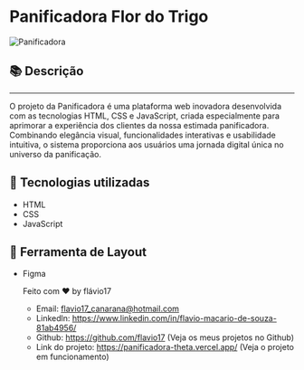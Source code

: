 # Panificadora Flor do Trigo
![Panificadora](https://github.com/flavio17/panificadora/assets/31322073/a7505736-308d-42cc-9e7e-12fb083a9a0f)

## 📚 Descrição
<hr />
O projeto da Panificadora é uma plataforma web inovadora desenvolvida com as tecnologias HTML, CSS e JavaScript, criada especialmente para aprimorar a experiência dos clientes da nossa estimada panificadora. Combinando elegância visual, funcionalidades interativas e usabilidade intuitiva, o sistema proporciona aos usuários uma jornada digital única no universo da panificação.

## 🚀 Tecnologias utilizadas 

   - HTML
   - CSS
   - JavaScript
## 🎨 Ferramenta de Layout
- Figma

  Feito com ♥ by flávio17
  - Email: flavio17_canarana@hotmail.com
  - Linkedln: https://www.linkedin.com/in/flavio-macario-de-souza-81ab4956/
  - Github: https://github.com/flavio17 (Veja os meus projetos no Github)
  - Link do projeto: https://panificadora-theta.vercel.app/ (Veja o projeto em funcionamento)
